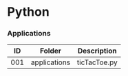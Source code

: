 # Python
### Applications
|ID     |Folder          |Description                                       |
|-------|----------------|--------------------------------------------------|
|001    |applications    |ticTacToe.py                                      |